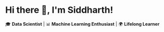 # Hi there 👋, I'm Siddharth!

🎓 **Data Scientist** | 📊 **Machine Learning Enthusiast** | 🌍 **Lifelong Learner**
